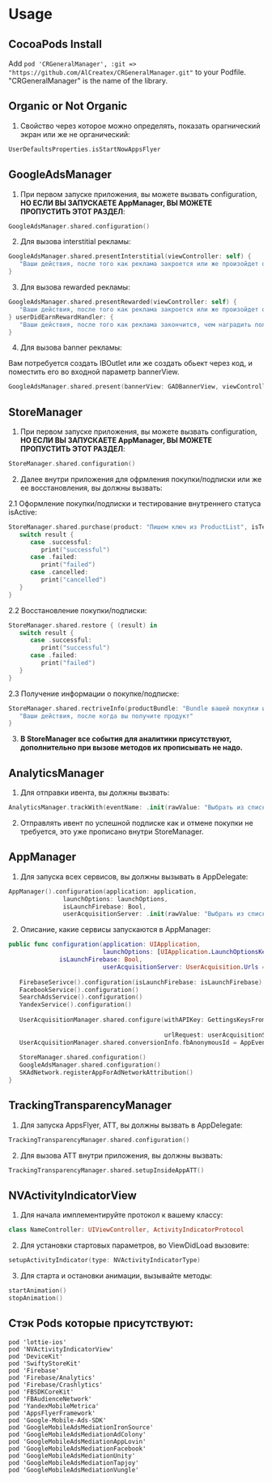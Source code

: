 # Usage

## CocoaPods Install
Add ```pod 'CRGeneralManager', :git => "https://github.com/AlCreatex/CRGeneralManager.git"``` to your Podfile. "CRGeneralManager" is the name of the library.


## Organic or Not Organic 
1) Свойство через которое можно определять, показать орагнический экран или же не органический:

```swift
UserDefaultsProperties.isStartNowAppsFlyer
```


## GoogleAdsManager
1) При первом запуске приложения, вы можете вызвать configuration, **НО ЕСЛИ ВЫ ЗАПУСКАЕТЕ AppManager, ВЫ МОЖЕТЕ ПРОПУСТИТЬ ЭТОТ РАЗДЕЛ**:

```swift
GoogleAdsManager.shared.configuration()
```

2) Для вызова interstitial рекламы:

```swift
GoogleAdsManager.shared.presentInterstitial(viewController: self) {
   "Ваши действия, после того как реклама закроется или же произойдет ошибка загрузки рекламы"
}
```

3) Для вызова rewarded рекламы:

```swift
GoogleAdsManager.shared.presentRewarded(viewController: self) {
   "Ваши действия, после того как реклама закроется или же произойдет ошибка загрузки рекламы"
} userDidEarnRewardHandler: {
   "Ваши действия, после того как реклама закончится, чем наградить пользователя"     
}
```

4) Для вызова banner рекламы:

Вам потребуется создать IBOutlet или же создать обьект через код, и поместить его во входной параметр bannerView.
```swift
GoogleAdsManager.shared.present(bannerView: GADBannerView, viewController: self)
```


## StoreManager
1) При первом запуске приложения, вы можете вызвать configuration, **НО ЕСЛИ ВЫ ЗАПУСКАЕТЕ AppManager, ВЫ МОЖЕТЕ ПРОПУСТИТЬ ЭТОТ РАЗДЕЛ**:

```swift
StoreManager.shared.configuration()
```

2) Далее внутри приложения для офрмления покупки/подписки или же ее восстановления, вы должны вызвать:

2.1 Оформление покупки/подписки и тестирование внутреннего статуса isActive:
```swift
StoreManager.shared.purchase(product: "Пишем ключ из ProductList", isTestingMode: Bool) { (result) in
   switch result {
      case .successful:
         print("successful")
      case .failed:
         print("failed")
      case .cancelled:
         print("cancelled")
   }
}
```

2.2 Восстановление покупки/подписки:
```swift
StoreManager.shared.restore { (result) in
   switch result {
      case .successful:
         print("successful")
      case .failed:
         print("failed")
   }
}
```
2.3 Получение информации о покупке/подписке:
```swift
StoreManager.shared.rectriveInfo(productBundle: "Bundle вашей покупки или подписки") { (product) in
   "Ваши действия, после когда вы получите продукт"
}
```

3) **В StoreManager все события для аналитики присутствуют, дополнительно при вызове методов их прописывать не надо.**


## AnalyticsManager
1) Для отправки ивента, вы должны вызвать:

```swift
AnalyticsManager.trackWith(eventName: .init(rawValue: "Выбрать из списка нужный вам ивент или же написать свой"))
```

2) Отправлять ивент по успешной подписке как и отмене покупки не требуется, это уже прописано внутри StoreManager.


## AppManager
1) Для запуска всех сервисов, вы должны вызывать в AppDelegate:

```swift
AppManager().configuration(application: application, 
			   launchOptions: launchOptions, 
			   isLaunchFirebase: Bool,
			   userAcquisitionServer: .init(rawValue: "Выбрать из списка нужный вам сервер или же написать свой"))
```

2) Описание, какие сервисы запускаются в AppManager:

```swift
public func configuration(application: UIApplication,
                          launchOptions: [UIApplication.LaunchOptionsKey: Any]?,
			  isLaunchFirebase: Bool,
                          userAcquisitionServer: UserAcquisition.Urls = .inapps) {
        
   FirebaseSerivce().configuration(isLaunchFirebase: isLaunchFirebase)
   FacebookService().configuration()
   SearchAdsService().configuration()
   YandexService().configuration()
        
   UserAcquisitionManager.shared.configure(withAPIKey: GettingsKeysFromPlist.getKey(from: Constants.NameFile.remoteConfig,
                                                                                    by: .userAcquisitionKey) as? String ?? "",
                                           urlRequest: userAcquisitionServer)
   UserAcquisitionManager.shared.conversionInfo.fbAnonymousId = AppEvents.anonymousID
        
   StoreManager.shared.configuration()
   GoogleAdsManager.shared.configuration()
   SKAdNetwork.registerAppForAdNetworkAttribution()
}
```


## TrackingTransparencyManager
1) Для запуска AppsFlyer, ATT, вы должны вызвать в AppDelegate:

```swift
TrackingTransparencyManager.shared.configuration()
```

2) Для вызова ATT внутри приложения, вы должны вызвать:

```swift
TrackingTransparencyManager.shared.setupInsideAppATT()
```


## NVActivityIndicatorView
1) Для начала имплементируйте протокол к вашему классу:

```swift
class NameController: UIViewController, ActivityIndicatorProtocol
```

2) Для установки стартовых параметров, во ViewDidLoad вызовите: 

```swift
setupActivityIndicator(type: NVActivityIndicatorType)
```

3) Для старта и остановки анимации, вызывайте методы:

```swift
startAnimation()
stopAnimation()
```


## Стэк Pods которые присутствуют:
```
pod 'lottie-ios'
pod 'NVActivityIndicatorView'
pod 'DeviceKit'
pod 'SwiftyStoreKit'
pod 'Firebase'
pod 'Firebase/Analytics'
pod 'Firebase/Crashlytics'
pod 'FBSDKCoreKit'
pod 'FBAudienceNetwork'
pod 'YandexMobileMetrica'
pod 'AppsFlyerFramework'
pod 'Google-Mobile-Ads-SDK'
pod 'GoogleMobileAdsMediationIronSource'
pod 'GoogleMobileAdsMediationAdColony'
pod 'GoogleMobileAdsMediationAppLovin'
pod 'GoogleMobileAdsMediationFacebook'
pod 'GoogleMobileAdsMediationUnity'
pod 'GoogleMobileAdsMediationTapjoy'
pod 'GoogleMobileAdsMediationVungle'
```
